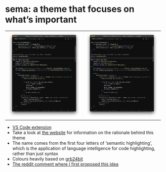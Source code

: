 # sema: a theme that focuses on what’s important

<table><tbody align="center"><tr><td><img src="https://raw.githubusercontent.com/arzg/resources/master/sema.png"/></td>
<td><img src="https://raw.githubusercontent.com/arzg/resources/master/sema%20chroma.png"/></td></tr></tbody></table>

- [VS Code extension](https://marketplace.visualstudio.com/items?itemName=arzg.sema)
- Take a look at [the website](https://arzg.github.io/sema) for information on the rationale behind this theme
- The name comes from the first four letters of ‘semantic highlighting’, which is the application of language intelligence for code highlighting, rather than just syntax
- Colours heavily based on [grb24bit](https://github.com/garybernhardt/dotfiles/blob/07bbd349eb0480dc07a6514efde30b8223d18b1d/.vim/colors/grb24bit.vim)
- [The reddit comment where I first proposed this idea](https://www.reddit.com/r/rust/comments/mtuld2/rustanalyzer_changelog_73/gv28qvq?context=3)
